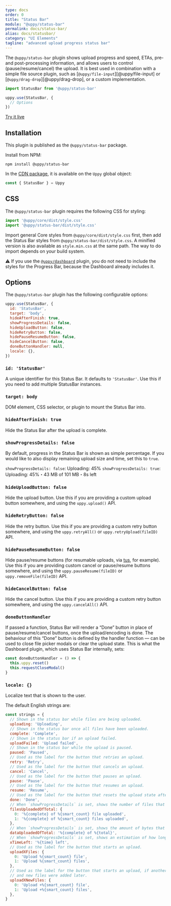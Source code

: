 ```yaml
---
type: docs
order: 0
title: "Status Bar"
module: "@uppy/status-bar"
permalink: docs/status-bar/
alias: docs/statusbar/
category: "UI Elements"
tagline: "advanced upload progress status bar"
---
```


The `@uppy/status-bar` plugin shows upload progress and speed, ETAs, pre- and post-processing information, and allows users to control (pause/resume/cancel) the upload.
It is best used in combination with a simple file source plugin, such as \[`@uppy/file-input`]\[@uppy/file-input] or \[`@uppy/drag-drop`]\[@uppy/drag-drop], or a custom implementation.

```js
import StatusBar from '@uppy/status-bar'

uppy.use(StatusBar, {
  // Options
})
```

<a class="TryButton" href="/examples/statusbar/">Try it live</a>

## Installation

This plugin is published as the `@uppy/status-bar` package.

Install from NPM:

```shell
npm install @uppy/status-bar
```

In the [CDN package](/docs/#With-a-script-tag), it is available on the `Uppy` global object:

```js
const { StatusBar } = Uppy
```

## CSS

The `@uppy/status-bar` plugin requires the following CSS for styling:

```js
import '@uppy/core/dist/style.css'
import '@uppy/status-bar/dist/style.css'
```

Import general Core styles from `@uppy/core/dist/style.css` first, then add the Status Bar styles from `@uppy/status-bar/dist/style.css`. A minified version is also available as `style.min.css` at the same path. The way to do import depends on your build system.

⚠️ If you use the [`@uppy/dashboard`](/docs/dashboard) plugin, you do not need to include the styles for the Progress Bar, because the Dashboard already includes it.

## Options

The `@uppy/status-bar` plugin has the following configurable options:

```js
uppy.use(StatusBar, {
  id: 'StatusBar',
  target: 'body',
  hideAfterFinish: true,
  showProgressDetails: false,
  hideUploadButton: false,
  hideRetryButton: false,
  hidePauseResumeButton: false,
  hideCancelButton: false,
  doneButtonHandler: null,
  locale: {},
})
```

### `id: 'StatusBar'`

A unique identifier for this Status Bar. It defaults to `'StatusBar'`. Use this if you need to add multiple StatusBar instances.

### `target: body`

DOM element, CSS selector, or plugin to mount the Status Bar into.

### `hideAfterFinish: true`

Hide the Status Bar after the upload is complete.

### `showProgressDetails: false`

By default, progress in the Status Bar is shown as simple percentage. If you would like to also display remaining upload size and time, set this to `true`.

`showProgressDetails: false`: Uploading: 45%
`showProgressDetails: true`: Uploading: 45%・43 MB of 101 MB・8s left

### `hideUploadButton: false`

Hide the upload button. Use this if you are providing a custom upload button somewhere, and using the `uppy.upload()` API.

### `hideRetryButton: false`

Hide the retry button. Use this if you are providing a custom retry button somewhere, and using the `uppy.retryAll()` or `uppy.retryUpload(fileID)` API.

### `hidePauseResumeButton: false`

Hide pause/resume buttons (for resumable uploads, via [tus](http://tus.io), for example). Use this if you are providing custom cancel or pause/resume buttons somewhere, and using the `uppy.pauseResume(fileID)` or `uppy.removeFile(fileID)` API.

### `hideCancelButton: false`

Hide the cancel button. Use this if you are providing a custom retry button somewhere, and using the `uppy.cancelAll()` API.

### `doneButtonHandler`

If passed a function, Status Bar will render a “Done” button in place of pause/resume/cancel buttons, once the upload/encoding is done. The behaviour of this “Done” button is defined by the handler function — can be used to close file picker modals or clear the upload state. This is what the Dashboard plugin, which uses Status Bar internally, sets:

```js
const doneButtonHandler = () => {
  this.uppy.reset()
  this.requestCloseModal()
}
```

### `locale: {}`

Localize text that is shown to the user.

The default English strings are:

```js
const strings = {
  // Shown in the status bar while files are being uploaded.
  uploading: 'Uploading',
  // Shown in the status bar once all files have been uploaded.
  complete: 'Complete',
  // Shown in the status bar if an upload failed.
  uploadFailed: 'Upload failed',
  // Shown in the status bar while the upload is paused.
  paused: 'Paused',
  // Used as the label for the button that retries an upload.
  retry: 'Retry',
  // Used as the label for the button that cancels an upload.
  cancel: 'Cancel',
  // Used as the label for the button that pauses an upload.
  pause: 'Pause',
  // Used as the label for the button that resumes an upload.
  resume: 'Resume',
  // Used as the label for the button that resets the upload state after an upload
  done: 'Done',
  // When `showProgressDetails` is set, shows the number of files that have been fully uploaded so far.
  filesUploadedOfTotal: {
    0: '%{complete} of %{smart_count} file uploaded',
    1: '%{complete} of %{smart_count} files uploaded',
  },
  // When `showProgressDetails` is set, shows the amount of bytes that have been uploaded so far.
  dataUploadedOfTotal: '%{complete} of %{total}',
  // When `showProgressDetails` is set, shows an estimation of how long the upload will take to complete.
  xTimeLeft: '%{time} left',
  // Used as the label for the button that starts an upload.
  uploadXFiles: {
    0: 'Upload %{smart_count} file',
    1: 'Upload %{smart_count} files',
  },
  // Used as the label for the button that starts an upload, if another upload has been started in the past
  // and new files were added later.
  uploadXNewFiles: {
    0: 'Upload +%{smart_count} file',
    1: 'Upload +%{smart_count} files',
  },
}
```

[`@uppy/file-input`]: /docs/file-input

[`@uppy/drag-drop`]: /docs/drag-drop
